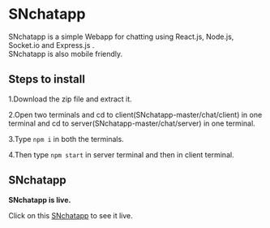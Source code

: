 # SNchatapp
SNchatapp is a simple Webapp for chatting using React.js, Node.js, Socket.io and Express.js .<br />
SNchatapp is also mobile friendly.

## Steps to install

1.Download the zip file and extract it.

2.Open two terminals and cd to client(SNchatapp-master/chat/client) in one terminal and cd to server(SNchatapp-master/chat/server) in one terminal.

3.Type ``` npm i ``` in both the terminals.

4.Then type ``` npm start ``` in server terminal and then in client terminal.

## SNchatapp

**SNchatapp is live.**

Click on this [SNchatapp](https://5ddfbbc307c9684c143dabc5--distracted-dijkstra-a1525c.netlify.com) to see it live.
